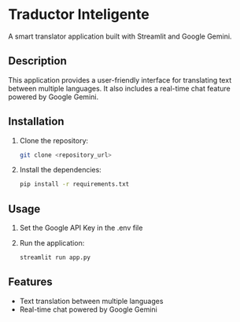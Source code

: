 # Traductor Inteligente

A smart translator application built with Streamlit and Google Gemini.

## Description

This application provides a user-friendly interface for translating text between multiple languages. It also includes a real-time chat feature powered by Google Gemini.

## Installation

1.  Clone the repository:

    ```bash
    git clone <repository_url>
    ```

2.  Install the dependencies:

    ```bash
    pip install -r requirements.txt
    ```

## Usage

1.  Set the Google API Key in the .env file
2.  Run the application:

    ```bash
    streamlit run app.py
    ```

## Features

- Text translation between multiple languages
- Real-time chat powered by Google Gemini
